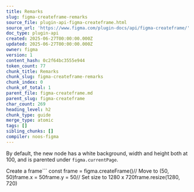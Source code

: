 ```yaml
---
title: Remarks
slug: figma-createframe-remarks
source_file: plugin-api-figma-createframe.html
source_url: 'https://www.figma.com/plugin-docs/api/figma-createframe/'
doc_type: plugin-api
created: 2025-06-27T00:00:00.000Z
updated: 2025-06-27T00:00:00.000Z
owner: figma
version: 1
content_hash: 0c2f64bc3555e944
token_count: 77
chunk_title: Remarks
chunk_slug: figma-createframe-remarks
chunk_index: 0
chunk_of_total: 1
parent_file: figma-createframe.md
parent_slug: figma-createframe
char_count: 269
heading_level: h2
chunk_type: guide
merge_type: atomic
tags: []
sibling_chunks: []
compiler: noos-figma
---
```


By default, the new node has a white background, width and height both at 100, and is parented under `figma.currentPage`.

Create a frame```
const frame = figma.createFrame()// Move to (50, 50)frame.x = 50frame.y = 50// Set size to 1280 x 720frame.resize(1280, 720)
```

